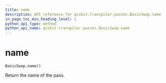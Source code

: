```yaml
---
title: name
description: API reference for qiskit.transpiler.passes.BasicSwap.name
in_page_toc_min_heading_level: 1
python_api_type: method
python_api_name: qiskit.transpiler.passes.BasicSwap.name
---
```


# name

<span id="qiskit.transpiler.passes.BasicSwap.name" />

`BasicSwap.name()`

Return the name of the pass.

